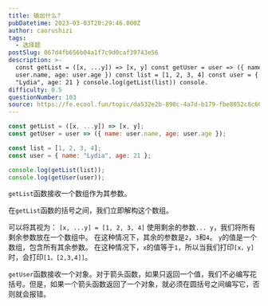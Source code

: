 ```yaml
---
title: 输出什么?
pubDatetime: 2023-03-03T20:29:46.000Z
author: caorushizi
tags:
  - 选择题
postSlug: 067d4fb656b04a1f7c9d0caf39743e56
description: >-
  const getList = ([x, ...y]) => [x, y] const getUser = user => ({ name:
  user.name, age: user.age }) const list = [1, 2, 3, 4] const user = { name:
  "Lydia", age: 21 } console.log(getList(list)) console.
difficulty: 0.5
questionNumber: 103
source: https://fe.ecool.fun/topic/da532e2b-898c-4a7d-b179-fbe8052c8c60
---
```


```javascript
const getList = ([x, ...y]) => [x, y];
const getUser = user => ({ name: user.name, age: user.age });

const list = [1, 2, 3, 4];
const user = { name: "Lydia", age: 21 };

console.log(getList(list));
console.log(getUser(user));
```

`getList`函数接收一个数组作为其参数。

在`getList`函数的括号之间，我们立即解构这个数组。

可以将其视为：
`[x, ...y] = [1, 2, 3, 4]`
使用剩余的参数`... y`，我们将所有剩余参数放在一个数组中。 在这种情况下，其余的参数是`2`，`3`和`4`。 `y`的值是一个数组，包含所有其余参数。 在这种情况下，`x`的值等于`1`，所以当我们打印`[x，y]`时，会打印`[1，[2,3,4]]`。

`getUser`函数接收一个对象。对于箭头函数，如果只返回一个值，我们不必编写花括号。但是，如果一个箭头函数返回了一个对象，就必须在圆括号之间编写它，否则就会报错。
